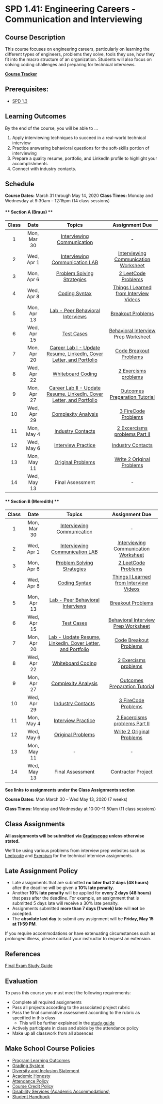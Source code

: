 # SPD 1.41: Engineering Careers - Communication and Interviewing

## Course Description

This course focuses on engineering careers, particularly on learning the different types of engineers, problems they solve, tools they use, how they fit into the macro structure of an organization. Students will also focus on solving coding challenges and preparing for technical interviews.

**[Course Tracker](http://make.sc/trackspd1.01)**

## Prerequisites:  

- [SPD 1.3](https://github.com/Make-School-Courses/SPD-1.3-Team-Software-Project)

## Learning Outcomes

By the end of the course, you will be able to ...

1. Apply interviewing techniques to succeed in a real-world technical interview
1. Practice answering behavioral questions for the soft-skills portion of interviewing
1. Prepare a quality resume, portfolio, and LinkedIn profile to highlight your accomplishments
1. Connect with industry contacts.


## Schedule

**Course Dates:** March 31 through May 14, 2020
**Class Times:** Monday and Wednesday at 9:30am – 12:15pm (14 class sessions)

<!-- tabs:start -->

#### ** Section A (Braus) **

| Class | Date | Topics | Assignment Due | 
|:-----:| :----: | :--------: | :-----------: | 
|  1 | Mon, Mar 30 | [Interviewing Communication](Lessons/01-Interviewing-Communication.md) | - |
|  2 | Wed, Apr 1 | [Interviewing Communication LAB](Lessons/02-Interviewing-Communication-Lab.md) | [Interviewing Communication Worksheet](Lessons/01-Interviewing-Communication.md?id=homework) |
|  3 | Mon, Apr 6 | [Problem Solving Strategies](Lessons/03-Problem-Solving-Strategies.md) | [2 LeetCode Problems](Lessons/02-Interviewing-Communication-Lab.md?id=homework) |
|  4 | Wed, Apr 8 | [Coding Syntax](Lessons/04-Coding-Syntax.md) | [Things I Learned from Interview Videos](Lessons/03-Problem-Solving-Strategies.md?id=homework) |
|  5 | Mon, Apr 13 | [Lab - Peer Behavioral Interviews](Lessons/05-Behavioral-Interviews.md) | [Breakout Problems](Lessons/04-Coding-Syntax.md?id=homework) |
|  6 | Wed, Apr 15 | [Test Cases](Lessons/06-Test-Cases.md) | [Behavioral Interview Prep Worksheet](Lessons/05-Behavioral-Interviews.md?id=homework) |
|  7 | Mon, Apr 20 | [Career Lab I - Update Resume, LinkedIn, Cover Letter, and Portfolio](Lessons/07-Resume-Lab-I.md) | [Code Breakout Problems](Lessons/06-Test-Cases.md?id=homework) |
|  8 | Wed, Apr 22 | [Whiteboard Coding](Lessons/08-Whiteboard-Coding.md) | [2 Exercisms problems](Lessons/07-Resume-Lab-I.md?id=homework) |
|  9 | Mon, Apr 27 | [Career Lab II - Update Resume, LinkedIn, Cover Letter, and Portfolio](Lessons/09-Resume-Lab-II.md) | [Outcomes Preparation Tutorial](Lessons/08-Whiteboard-Coding.md?id=homework) |
| 10 | Wed, Apr 29 | [Complexity Analysis](Lessons/10-Complexity-Analysis.md) | [3 FireCode Problems](Lessons/09-Resume-Lab-II.md?id=homework) |
| 11 | Mon, May 4 | [Industry Contacts](Lessons/11-Industry-Contacts.md) | [2 Excercisms problems Part II](Lessons/10-Complexity-Analysis.md?id=homework) |
| 12 | Wed, May 6 | [Interview Practice](Lessons/12-Interview-Practice.md) | [Industry Contacts](Lessons/11-Industry-Contacts.md?id=homework) |
| 13 | Mon, May 11 | [Original Problems](Lessons/13-Original-Problems.md) | [Write 2 Original Problems](Lessons/12-Interview-Practice.md?id=homework) |
| 14 | Wed, May 13 | Final Assessment | - |

#### ** Section B (Meredith) **

| Class | Date | Topics | Assignment Due | 
|:-----:| :----: | :--------: | :-----------: | 
|  1 | Mon, Mar 30 | [Interviewing Communication](Lessons/01-Interviewing-Communication.md) | - |
|  2 | Wed, Apr 1 | [Interviewing Communication LAB](Lessons/02-Interviewing-Communication-Lab.md) | [Interviewing Communication Worksheet](Lessons/01-Interviewing-Communication.md?id=homework) |
|  3 | Mon, Apr 6 | [Problem Solving Strategies](Lessons/03-Problem-Solving-Strategies.md) | [2 LeetCode Problems](Lessons/02-Interviewing-Communication-Lab.md?id=homework) |
|  4 | Wed, Apr 8 | [Coding Syntax](Lessons/04-Coding-Syntax.md) | [Things I Learned from Interview Videos](Lessons/03-Problem-Solving-Strategies.md?id=homework) |
|  5 | Mon, Apr 13 | [Lab - Peer Behavioral Interviews](Lessons/05-Behavioral-Interviews.md) | [Breakout Problems](Lessons/04-Coding-Syntax.md?id=homework) |
|  6 | Wed, Apr 15 | [Test Cases](Lessons/06-Test-Cases.md) | [Behavioral Interview Prep Worksheet](Lessons/05-Behavioral-Interviews.md?id=homework) |
|  7 | Mon, Apr 20 | [Lab - Update Resume, LinkedIn, Cover Letter, and Portfolio](Lessons/07-Resume-Lab.md) | [Code Breakout Problems](Lessons/06-Test-Cases.md?id=homework) |
|  8 | Wed, Apr 22 | [Whiteboard Coding](Lessons/08-Whiteboard-Coding.md) | [2 Exercisms problems](Lessons/07-Resume-Lab.md?id=homework) |
|  9 | Mon, Apr 27 | [Complexity Analysis](Lessons/09-Complexity-Analysis.md) | [Outcomes Preparation Tutorial](Lessons/08-Whiteboard-Coding.md?id=homework) |
| 10 | Wed, Apr 29 | [Industry Contacts](Lessons/10-Industry-Contacts.md) | [3 FireCode Problems](Lessons/09-Complexity-Analysis.md?id=homework) |
| 11 | Mon, May 4 | [Interview Practice](Lessons/11-Interview-Practice.md) | [2 Excercisms problems Part II](Lessons/10-Industry-Contacts.md?id=homework) |
| 12 | Wed, May 6 | [Original Problems](Lessons/12-Original-Problems.md) | [Write 2 Original Problems](Lessons/11-Interview-Practice.md?id=homework) |
| 13 | Mon, May 11 | - | - |
| 14 | Wed, May 13 | Final Assessment | Contractor Project |

<!-- tabs:end -->

**See links to assignments under the Class Assignments section**

**Course Dates:** Mon March 30 – Wed May 13, 2020 (7 weeks)

**Class Times:** Monday and Wednesday at 10:00–11:50am (11 class sessions)


## Class Assignments

**All assignments will be submitted via [Gradescope](https://gradescope.com) unless otherwise stated.**

We'll be using various problems from interview prep websites such as [Leetcode](https://leetcode.com/) and [Exercism](https://exercism.io/) for the technical interview assignments.

## Late Assignment Policy

- Late assignments that are submitted **no later that 2 days (48 hours)** after the deadline will be given a **10% late penalty**.
- Another **10% late penalty** will be applied for **every 2 days (48 hours)** that pass after the deadline. For example, an assignment that is submitted 5 days late will receive a 30% late penalty.
- Assignments submitted **more than 7 days (1 week) late** will **not** be accepted.
- The **absolute last day** to submit any assignment will be **Friday, May 15 at 11:59 PM**.

If you require accommodations or have extenuating circumstances such as prolonged illness, please contact your instructor to request an extension.

## References

[Final Exam Study Guide](https://docs.google.com/document/d/1Y7q9TdUgX_YCjxbTFzcJUZlCd83yN3ALPUqaaw3hoPw/edit)

## Evaluation
To pass this course you must meet the following requirements:

- Complete all required assignments 
- Pass all projects according to the associated project rubric
- Pass the final summative assessment according to the rubric as specified in this class
    - This will be further explained in the [study guide](https://docs.google.com/document/d/1Y7q9TdUgX_YCjxbTFzcJUZlCd83yN3ALPUqaaw3hoPw/edit?usp=sharing)
- Actively participate in class and abide by the attendance policy
- Make up all classwork from all absences

## Make School Course Policies

- [Program Learning Outcomes](https://make.sc/program-learning-outcomes)
- [Grading System](https://make.sc/grading-system)
- [Diversity and Inclusion Statement](https://make.sc/diversity-and-inclusion-statement)
- [Academic Honesty](https://make.sc/academic-honesty-policy)
- [Attendance Policy](https://make.sc/attendance-policy)
- [Course Credit Policy](https://make.sc/course-credit-policy)
- [Disability Services (Academic Accommodations)](https://make.sc/disability-services)
- [Student Handbook](https://make.sc/student-handbook)
